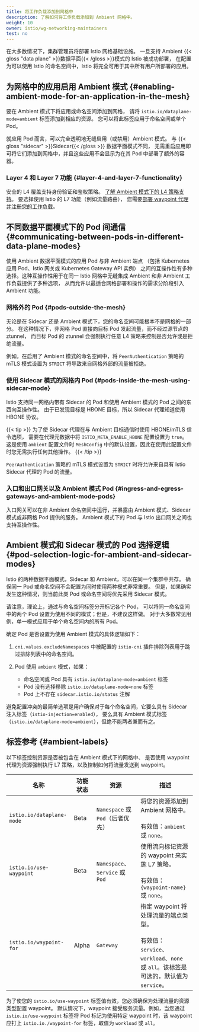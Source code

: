 ```yaml
---
title: 将工作负载添加到网格中
description: 了解如何将工作负载添加到 Ambient 网格中。
weight: 10
owner: istio/wg-networking-maintainers
test: no
---
```


在大多数情况下，集群管理员将部署 Istio 网格基础设施。
一旦支持 Ambient {{< gloss "data plane" >}}数据平面{{< /gloss >}}模式的 Istio 被成功部署，
在配置为可以使用 Istio 的命名空间中，Istio 将完全可用于其中所有用户所部署的应用。

## 为网格中的应用启用 Ambient 模式 {#enabling-ambient-mode-for-an-application-in-the-mesh}

要在 Ambient 模式下将应用或命名空间添加到网格，
请将 `istio.io/dataplane-mode=ambient` 标签添加到相应的资源。
您可以将此标签应用于命名空间或单个 Pod。

就应用 Pod 而言，可以完全透明地无缝启用（或禁用）Ambient 模式。
与 {{< gloss "sidecar" >}}Sidecar{{< /gloss >}} 数据平面模式不同，
无需重启应用即可将它们添加到网格中，并且这些应用不会显示为在其 Pod 中部署了额外的容器。

### Layer 4 和 Layer 7 功能 {#layer-4-and-layer-7-functionality}

安全的 L4 覆盖支持身份验证和鉴权策略。
[了解 Ambient 模式下的 L4 策略支持](/zh/docs/ambient/usage/l4-policy/)。
要选择使用 Istio 的 L7 功能（例如流量路由），
您需要[部署 waypoint 代理并注册您的工作负载](/zh/docs/ambient/usage/waypoint/)。

## 不同数据平面模式下的 Pod 间通信 {#communicating-between-pods-in-different-data-plane-modes}

使用 Ambient 数据平面模式的应用 Pod 与非 Ambient 端点
（包括 Kubernetes 应用 Pod、Istio 网关或 Kubernetes Gateway API 实例）
之间的互操作性有多种选择。这种互操作性用于在同一 Istio 网格中无缝集成
Ambient 和非 Ambient 工作负载提供了多种选项，
从而允许以最适合网格部署和操作的需求分阶段引入 Ambient 功能。

### 网格外的 Pod {#pods-outside-the-mesh}

无论是在 Sidecar 还是 Ambient 模式下，您的命名空间可能根本不是网格的一部分。
在这种情况下，非网格 Pod 直接向目标 Pod 发起流量，而不经过源节点的 ztunnel，
而目标 Pod 的 ztunnel 会强制执行任意 L4 策略来控制是否允许或是拒绝流量。

例如，在启用了 Ambient 模式的命名空间中，将 `PeerAuthentication` 策略的
mTLS 模式设置为 `STRICT` 将导致来自网格外部的流量被拒绝。

### 使用 Sidecar 模式的网格内 Pod {#pods-inside-the-mesh-using-sidecar-mode}

Istio 支持同一网格内带有 Sidecar 的 Pod 和使用 Ambient 模式的 Pod 之间的东西向互操作性。
由于已发现目标是 HBONE 目标，所以 Sidecar 代理知道使用 HBONE 协议。

{{< tip >}}
为了使 Sidecar 代理在与 Ambient 目标通信时使用 HBONE/mTLS 信令选项，
需要在代理元数据中将 `ISTIO_META_ENABLE_HBONE` 配置设置为 `true`。
这是使用 `ambient` 配置文件时 `MeshConfig` 中的默认设置，因此在使用此配置文件时您无需执行任何其他操作。
{{< /tip >}}

`PeerAuthentication` 策略的 mTLS 模式设置为 `STRICT`
时将允许来自具有 Istio Sidecar 代理的 Pod 的流量。

### 入口和出口网关以及 Ambient 模式 Pod {#ingress-and-egress-gateways-and-ambient-mode-pods}

入口网关可以在非 Ambient 命名空间中运行，并暴露由 Ambient 模式、Sidecar 模式或非网格 Pod 提供的服务。
Ambient 模式下的 Pod 与 Istio 出口网关之间也支持互操作性。

## Ambient 模式和 Sidecar 模式的 Pod 选择逻辑 {#pod-selection-logic-for-ambient-and-sidecar-modes}

Istio 的两种数据平面模式，Sidecar 和 Ambient，可以在同一个集群中共存。
确保同一 Pod 或命名空间不会配置为同时使用两种模式非常重要。
但是，如果确实发生这种情况，则当前此类 Pod 或命名空间将优先采用 Sidecar 模式。

请注意，理论上，通过与命名空间标签分开标记各个 Pod，
可以将同一命名空间中的两个 Pod 设置为使用不同的模式；但是，不建议这样做。
对于大多数常见用例，单一模式应用于单个命名空间内的所有 Pod。

确定 Pod 是否设置为使用 Ambient 模式的具体逻辑如下：

1. `cni.values.excludeNamespaces` 中被配置的 `istio-cni` 插件排除列表用于跳过排除列表中的命名空间。
1. Pod 使用 `ambient` 模式，如果：

    * 命名空间或 Pod 具有 `istio.io/dataplane-mode=ambient` 标签
    * Pod 没有选择移除 `istio.io/dataplane-mode=none` 标签
    * Pod 上不存在 `sidecar.istio.io/status` 注解

避免配置冲突的最简单选项是用户确保对于每个命名空间，它要么具有
Sidecar 注入标签（`istio-injection=enabled`），
要么具有 Ambient 模式标签（`istio.io/dataplane-mode=ambient`），但绝不能两者兼而有之。

## 标签参考 {#ambient-labels}

以下标签控制资源是否被包含在 Ambient 模式下的网格中、
是否使用 waypoint 代理为资源强制执行 L7 策略，以及控制如何将流量发送到 waypoint。

|  名称  | 功能状态 | 资源 | 描述 |
| --- | --- | --- | --- |
| `istio.io/dataplane-mode` | Beta | `Namespace` 或 `Pod`（后者优先） |  将您的资源添加到 Ambient 网格中。<br><br>有效值：`ambient` 或 `none`。 |
| `istio.io/use-waypoint` | Beta | `Namespace`、`Service` 或 `Pod` | 使用流向标记资源的 waypoint 来实施 L7 策略。<br><br>有效值：`{waypoint-name}` 或 `none`。 |
| `istio.io/waypoint-for` | Alpha | `Gateway` | 指定 waypoint 将处理流量的端点类型。<br><br>有效值：`service`、`workload`、`none` 或 `all`。该标签是可选的，默认值为 `service`。 |

为了使您的 `istio.io/use-waypoint` 标签值有效，您必须确保为处理流量的资源类型配置 waypoint。
默认情况下，waypoint 接受服务流量。例如，当您通过 `istio.io/use-waypoint` 标签将
Pod 标记为使用特定 waypoint 时，该 waypoint 应打上 `istio.io./waypoint-for` 标签，取值为 `workload` 或 `all`。
